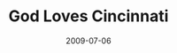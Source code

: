 ---
layout: music 
title: "God Loves Cincinnati"
series: "We Love Cincinnati"
date: 2009-07-06 
description: "Chuck Mingo shares the four actions of a city lover."
audio: "http://s3.amazonaws.com/crossroadsaudiomessages/WeLove1.mp3"
audio-duration: "36:21"
src: "http://www.crossroads.net/players/media/series/190x110_LoveCincy.jpg"
---